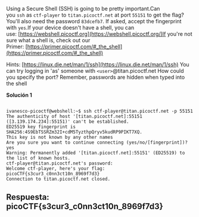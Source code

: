 
Using a Secure Shell (SSH) is going to be pretty important.Can you `ssh` as `ctf-player` to `titan.picoctf.net` at port `55151` to get the flag?You'll also need the password `83dcefb7`. If asked, accept the fingerprint with `yes`.If your device doesn't have a shell, you can use: [https://webshell.picoctf.org](https://webshell.picoctf.org/)If you're not sure what a shell is, check out our Primer: [https://primer.picoctf.com/#_the_shell](https://primer.picoctf.com/#_the_shell)


Hints:
[https://linux.die.net/man/1/ssh](https://linux.die.net/man/1/ssh)
You can try logging in 'as' someone with `<user>`@titan.picoctf.net
How could you specify the port?
Remember, passwords are hidden when typed into the shell


**Solución 1**

```

ivanesco-picoctf@webshell:~$ ssh ctf-player@titan.picoctf.net -p 55151
The authenticity of host '[titan.picoctf.net]:55151 ([3.139.174.234]:55151)' can't be established.
ED25519 key fingerprint is SHA256:4S9EbTSSRZm32I+cdM5TyzthpQryv5kudRP9PIKT7XQ.
This key is not known by any other names
Are you sure you want to continue connecting (yes/no/[fingerprint])? yes
Warning: Permanently added '[titan.picoctf.net]:55151' (ED25519) to the list of known hosts.
ctf-player@titan.picoctf.net's password: 
Welcome ctf-player, here's your flag: picoCTF{s3cur3_c0nn3ct10n_8969f7d3}
Connection to titan.picoctf.net closed.

```



## Respuesta: **picoCTF{s3cur3_c0nn3ct10n_8969f7d3}**


